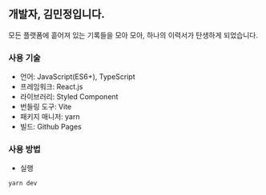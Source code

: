 ## 개발자, 김민정입니다.
모든 플랫폼에 흩어져 있는 기록들을 모아 모아, 하나의 이력서가 탄생하게 되었습니다.

### 사용 기술
- 언어: JavaScript(ES6+), TypeScript
- 프레임워크: React.js
- 라이브러리: Styled Component
- 번들링 도구: Vite
- 패키지 매니저: yarn
- 빌드: Github Pages

### 사용 방법
- 실행
```
yarn dev
```
